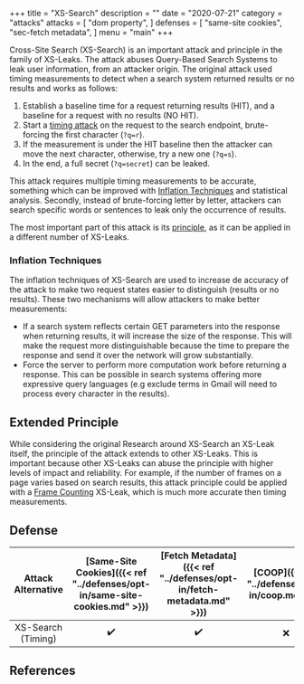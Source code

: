 +++
title = "XS-Search"
description = ""
date = "2020-07-21"
category = "attacks"
attacks = [
    "dom property",
]
defenses = [
    "same-site cookies",
    "sec-fetch metadata",
]
menu = "main"
+++

Cross-Site Search (XS-Search) is an important attack and principle in the family of XS-Leaks. The attack abuses Query-Based Search Systems to leak user information, from an attacker origin. The original attack used timing measurements to detect when a search system returned results or no results and works as follows:

1. Establish a baseline time for a request returning results (HIT), and a baseline for a request with no results (NO HIT).
2. Start a [timing attack](https://TODO) on the request to the search endpoint, brute-forcing the first character (`?q=r`).
3. If the measurement is under the HIT baseline then the attacker can move the next character, otherwise, try a new one (`?q=s`).
4. In the end, a full secret (`?q=secret`) can be leaked.

This attack requires multiple timing measurements to be accurate, something which can be improved with [Inflation Techniques](https://TODO) and statistical analysis. Secondly, instead of brute-forcing letter by letter, attackers can search specific words or sentences to leak only the occurrence of results.

The most important part of this attack is its [principle](https://TODO), as it can be applied in a different number of XS-Leaks.

### Inflation Techniques

The inflation techniques of XS-Search are used to increase de accuracy of the attack to make two request states easier to distinguish (results or no results). These two mechanisms will allow attackers to make better measurements:

- If a search system reflects certain GET parameters into the response when returning results, it will increase the size of the response. This will make the request more distinguishable because the time to prepare the response and send it over the network will grow substantially.
- Force the server to perform more computation work before returning a response. This can be possible in search systems offering more expressive query languages (e.g exclude terms in Gmail will need to process every character in the results).

## Extended Principle

While considering the original Research around XS-Search an XS-Leak itself, the principle of the attack extends to other XS-Leaks. This is important because other XS-Leaks can abuse the principle with higher levels of impact and reliability. For example, if the number of frames on a page varies based on search results, this attack principle could be applied with a [Frame Counting](https://TODO) XS-Leak, which is much more accurate then timing measurements.


## Defense

| Attack Alternative  | [Same-Site Cookies]({{< ref "../defenses/opt-in/same-site-cookies.md" >}})  | [Fetch Metadata]({{< ref "../defenses/opt-in/fetch-metadata.md" >}})  | [COOP]({{< ref "../defenses/opt-in/coop.md" >}})  |  [Framing Protections]({{< ref "../defenses/opt-in/xfo.md" >}}) |
|:----------------------------------:|:--------------------------:|:---------------:|:-----:|:--------------------:|
| XS-Search (Timing)                 |         ✔️                 |      ✔️         |  ❌   |          ❌         |

## References

[^1]: Cross-Site Search Attacks, [link](https://446h.cybersec.fun/xssearch.pdf)
[^2]: Cross-Site Search (XS-Search) Attacks - Hemi Leibowitz, OWASP AppSec IL 2015, [link](https://owasp.org/www-pdf-archive/AppSecIL2015_Cross-Site-Search-Attacks_HemiLeibowitz.pdf)
